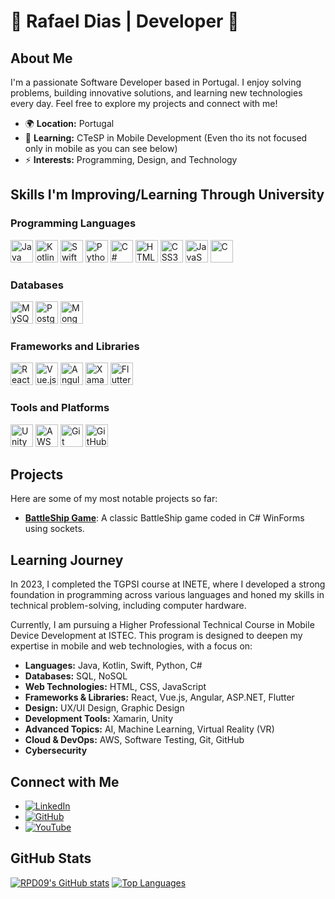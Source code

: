 # 🌟 Rafael Dias | Developer 🌟

## About Me

I'm a passionate Software Developer based in Portugal. I enjoy solving problems, building innovative solutions, and learning new technologies every day. Feel free to explore my projects and connect with me!

- 🌍 **Location:** Portugal
- 🧠 **Learning:** CTeSP in Mobile Development (Even tho its not focused only in mobile as you can see below)
- ⚡ **Interests:** Programming, Design, and Technology

## Skills I'm Improving/Learning Through University

### Programming Languages

<p align="left">
<a href="https://www.oracle.com/java/" target="_blank" rel="noreferrer"><img src="https://raw.githubusercontent.com/danielcranney/readme-generator/main/public/icons/skills/java-colored.svg" width="36" height="36" alt="Java" /></a>
<a href="https://kotlinlang.org/" target="_blank" rel="noreferrer"><img src="https://raw.githubusercontent.com/danielcranney/readme-generator/main/public/icons/skills/kotlin-colored.svg" width="36" height="36" alt="Kotlin" /></a>
<a href="https://developer.apple.com/swift/" target="_blank" rel="noreferrer"><img src="https://raw.githubusercontent.com/danielcranney/readme-generator/main/public/icons/skills/swift-colored.svg" width="36" height="36" alt="Swift" /></a>
<a href="https://www.python.org/" target="_blank" rel="noreferrer"><img src="https://raw.githubusercontent.com/danielcranney/readme-generator/main/public/icons/skills/python-colored.svg" width="36" height="36" alt="Python" /></a>
<a href="https://docs.microsoft.com/en-us/dotnet/csharp/" target="_blank" rel="noreferrer"><img src="https://raw.githubusercontent.com/danielcranney/readme-generator/main/public/icons/skills/csharp-colored.svg" width="36" height="36" alt="C#" /></a>
<a href="https://developer.mozilla.org/en-US/docs/Glossary/HTML5" target="_blank" rel="noreferrer"><img src="https://raw.githubusercontent.com/danielcranney/readme-generator/main/public/icons/skills/html5-colored.svg" width="36" height="36" alt="HTML5" /></a>
<a href="https://developer.mozilla.org/en-US/docs/Web/CSS" target="_blank" rel="noreferrer"><img src="https://raw.githubusercontent.com/danielcranney/readme-generator/main/public/icons/skills/css3-colored.svg" width="36" height="36" alt="CSS3" /></a>
<a href="https://developer.mozilla.org/en-US/docs/Web/JavaScript" target="_blank" rel="noreferrer"><img src="https://raw.githubusercontent.com/danielcranney/readme-generator/main/public/icons/skills/javascript-colored.svg" width="36" height="36" alt="JavaScript" /></a>
<a href="https://en.wikipedia.org/wiki/C_(programming_language)" target="_blank" rel="noreferrer"><img src="https://raw.githubusercontent.com/danielcranney/readme-generator/main/public/icons/skills/c-colored.svg" width="36" height="36" alt="C" /></a>
</p>

### Databases

<p align="left">
<a href="https://www.mysql.com/" target="_blank" rel="noreferrer"><img src="https://raw.githubusercontent.com/danielcranney/readme-generator/main/public/icons/skills/mysql-colored.svg" width="36" height="36" alt="MySQL" /></a>
<a href="https://www.postgresql.org/" target="_blank" rel="noreferrer"><img src="https://raw.githubusercontent.com/danielcranney/readme-generator/main/public/icons/skills/postgresql-colored.svg" width="36" height="36" alt="PostgreSQL" /></a>
<a href="https://www.mongodb.com/" target="_blank" rel="noreferrer"><img src="https://raw.githubusercontent.com/danielcranney/readme-generator/main/public/icons/skills/mongodb-colored.svg" width="36" height="36" alt="MongoDB" /></a>
</p>

### Frameworks and Libraries

<p align="left">
<a href="https://reactjs.org/" target="_blank" rel="noreferrer"><img src="https://raw.githubusercontent.com/danielcranney/readme-generator/main/public/icons/skills/react-colored.svg" width="36" height="36" alt="React" /></a>
<a href="https://vuejs.org/" target="_blank" rel="noreferrer"><img src="https://raw.githubusercontent.com/danielcranney/readme-generator/main/public/icons/skills/vuejs-colored.svg" width="36" height="36" alt="Vue.js" /></a>
<a href="https://angular.io/" target="_blank" rel="noreferrer"><img src="https://raw.githubusercontent.com/danielcranney/readme-generator/main/public/icons/skills/angularjs-colored.svg" width="36" height="36" alt="Angular" /></a>
<a href="https://dotnet.microsoft.com/apps/xamarin" target="_blank" rel="noreferrer"><img src="https://cdn.jsdelivr.net/gh/devicons/devicon/icons/xamarin/xamarin-original.svg" width="36" height="36" alt="Xamarin" /></a>
<a href="https://flutter.dev/" target="_blank" rel="noreferrer"><img src="https://raw.githubusercontent.com/danielcranney/readme-generator/main/public/icons/skills/flutter-colored.svg" width="36" height="36" alt="Flutter" /></a>
</p>

### Tools and Platforms

<p align="left">
<a href="https://unity.com/" target="_blank" rel="noreferrer"><img src="https://cdn.jsdelivr.net/gh/devicons/devicon/icons/unity/unity-original.svg" width="36" height="36" alt="Unity" /></a>
<a href="https://aws.amazon.com/" target="_blank" rel="noreferrer"><img src="https://raw.githubusercontent.com/danielcranney/readme-generator/main/public/icons/skills/aws-colored.svg" width="36" height="36" alt="AWS" /></a>
<a href="https://git-scm.com/" target="_blank" rel="noreferrer"><img src="https://raw.githubusercontent.com/danielcranney/readme-generator/main/public/icons/skills/git-colored.svg" width="36" height="36" alt="Git" /></a>
<a href="https://github.com/" target="_blank" rel="noreferrer"><img src="https://cdn.jsdelivr.net/gh/devicons/devicon/icons/github/github-original.svg" width="36" height="36" alt="GitHub" /></a>
</p>

## Projects

Here are some of my most notable projects so far:

- **[BattleShip Game](https://github.com/RPD09/Battleship-game)**: A classic BattleShip game coded in C# WinForms using sockets.

## Learning Journey

In 2023, I completed the TGPSI course at INETE, where I developed a strong foundation in programming across various languages and honed my skills in technical problem-solving, including computer hardware.

Currently, I am pursuing a Higher Professional Technical Course in Mobile Device Development at ISTEC. This program is designed to deepen my expertise in mobile and web technologies, with a focus on:

- **Languages:** Java, Kotlin, Swift, Python, C#
- **Databases:** SQL, NoSQL
- **Web Technologies:** HTML, CSS, JavaScript
- **Frameworks & Libraries:** React, Vue.js, Angular, ASP.NET, Flutter
- **Design:** UX/UI Design, Graphic Design
- **Development Tools:** Xamarin, Unity
- **Advanced Topics:** AI, Machine Learning, Virtual Reality (VR)
- **Cloud & DevOps:** AWS, Software Testing, Git, GitHub
- **Cybersecurity**

## Connect with Me

- [![LinkedIn](https://img.shields.io/badge/LinkedIn-0A66C2?style=for-the-badge&logo=linkedin&logoColor=white)](https://www.linkedin.com/in/rafael-dias-00a116224/?locale=en_US)
- [![GitHub](https://img.shields.io/badge/GitHub-181717?style=for-the-badge&logo=github&logoColor=white)](https://www.github.com/RPD09)
- [![YouTube](https://img.shields.io/badge/YouTube-FF0000?style=for-the-badge&logo=youtube&logoColor=white)](https://www.youtube.com/@RPDevv)

## GitHub Stats

<p align="left">
<a href="http://www.github.com/RPD09"><img src="https://github-readme-stats.vercel.app/api?username=RPD09&show_icons=true&hide=&count_private=true&title_color=a855f7&text_color=facc15&icon_color=a855f7&bg_color=27272a&hide_border=true&show_icons=true" alt="RPD09's GitHub stats" /></a>
<a href="https://github.com/RPD09" align="left"><img src="https://github-readme-stats.vercel.app/api/top-langs/?username=RPD09&langs_count=10&title_color=a855f7&text_color=facc15&icon_color=a855f7&bg_color=27272a&hide_border=true&locale=en&custom_title=Top%20%Languages" alt="Top Languages" /></a>
</p>
